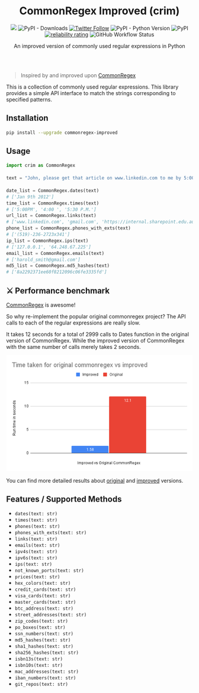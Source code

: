 <br><br>

<h1 align="center">CommonRegex Improved (crim)</h1>

<p align="center">
  <a href="/LICENSE"><img src="https://img.shields.io/badge/license-MIT-blue.svg"/></a>
  <!-- <img alt="PyPI - Downloads" src="https://pepy.tech/badge/commonregex-improved/month"> -->
   <img alt="PyPI - Downloads" src="https://pepy.tech/badge/commonregex-improved">
   <a href="https://twitter.com/brootware"><img src="https://img.shields.io/twitter/follow/brootware?style=social" alt="Twitter Follow"></a>
   <img alt="PyPI - Python Version" src="https://img.shields.io/pypi/pyversions/commonregex-improved"> <img alt="PyPI" src="https://img.shields.io/pypi/v/commonregex-improved">
   <a href="https://sonarcloud.io/summary/new_code?id=brootware_commonregex-improved"><img src="https://sonarcloud.io/api/project_badges/measure?project=brootware_commonregex-improved&metric=alert_status" alt="reliability rating"></a>
   <img alt="GitHub Workflow Status" src="https://img.shields.io/github/workflow/status/brootware/commonregex-improved/CI?label=CI&branch=main">
</p>

<p align="center">
  An improved version of commonly used regular expressions in Python
</p>

<br><br>

> Inspired by and improved upon [CommonRegex](https://github.com/madisonmay/CommonRegex)

This is a collection of commonly used regular expressions. This library provides a simple API interface to match the strings corresponding to specified patterns.

## Installation

```bash
pip install --upgrade commonregex-improved
```

## Usage

```python
import crim as CommonRegex

text = "John, please get that article on www.linkedin.com to me by 5:00PM on Jan 9th 2012. 4:00 would be ideal, actually or 5:30 P.M. If you have any questions, You can reach me at (519)-236-2723x341 or get in touch with my associate at harold_smith@gmail.com. You can find my ip address at 127.0.0.1 or at 64.248.67.225. I also have a secret protected with md5 8a2292371ee60f8212096c06fe3335fd. The internal webpage to get the article from is https://internal.sharepoint.edu.au"

date_list = CommonRegex.dates(text)
# ['Jan 9th 2012']
time_list = CommonRegex.times(text)
# ['5:00PM', '4:00 ', '5:30 P.M.']
url_list = CommonRegex.links(text)
# ['www.linkedin.com', 'gmail.com', 'https://internal.sharepoint.edu.au']
phone_list = CommonRegex.phones_with_exts(text)  
# ['(519)-236-2723x341']
ip_list = CommonRegex.ips(text)
# ['127.0.0.1', '64.248.67.225']
email_list = CommonRegex.emails(text)
# ['harold_smith@gmail.com']
md5_list = CommonRegex.md5_hashes(text)
# ['8a2292371ee60f8212096c06fe3335fd']
```

## ⚔️ Performance benchmark

[CommonRegex](https://github.com/madisonmay/CommonRegex) is awesome!

So why re-implement the popular original commonregex project? The API calls to each of the regular expressions are really slow.

It takes 12 seconds for a total of 2999 calls to Dates function in the original version of CommonRegex. While the improved version of CommonRegex with the same number of calls merely takes 2 seconds.

![improved](./benchmark/benchmark.png)

You can find more detailed results about [original](./benchmark/original_cregex_result.pdf) and [improved](./benchmark/cregex_improved_result.pdf) versions.

## Features / Supported Methods

* `dates(text: str)`
* `times(text: str)`
* `phones(text: str)`
* `phones_with_exts(text: str)`
* `links(text: str)`
* `emails(text: str)`
* `ipv4s(text: str)`
* `ipv6s(text: str)`
* `ips(text: str)`
* `not_known_ports(text: str)`
* `prices(text: str)`
* `hex_colors(text: str)`
* `credit_cards(text: str)`
* `visa_cards(text: str)`
* `master_cards(text: str)`
* `btc_address(text: str)`
* `street_addresses(text: str)`
* `zip_codes(text: str)`
* `po_boxes(text: str)`
* `ssn_numbers(text: str)`
* `md5_hashes(text: str)`
* `sha1_hashes(text: str)`
* `sha256_hashes(text: str)`
* `isbn13s(text: str)`
* `isbn10s(text: str)`
* `mac_addresses(text: str)`
* `iban_numbers(text: str)`
* `git_repos(text: str)`
